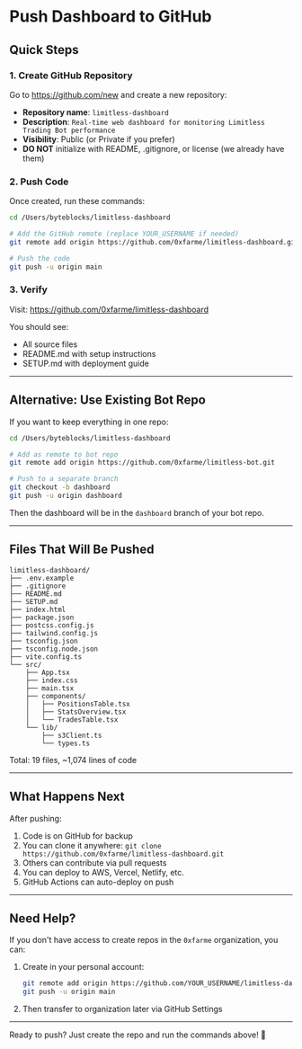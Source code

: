 # Push Dashboard to GitHub

## Quick Steps

### 1. Create GitHub Repository

Go to https://github.com/new and create a new repository:
- **Repository name**: `limitless-dashboard`
- **Description**: `Real-time web dashboard for monitoring Limitless Trading Bot performance`
- **Visibility**: Public (or Private if you prefer)
- **DO NOT** initialize with README, .gitignore, or license (we already have them)

### 2. Push Code

Once created, run these commands:

```bash
cd /Users/byteblocks/limitless-dashboard

# Add the GitHub remote (replace YOUR_USERNAME if needed)
git remote add origin https://github.com/0xfarme/limitless-dashboard.git

# Push the code
git push -u origin main
```

### 3. Verify

Visit: https://github.com/0xfarme/limitless-dashboard

You should see:
- All source files
- README.md with setup instructions
- SETUP.md with deployment guide

---

## Alternative: Use Existing Bot Repo

If you want to keep everything in one repo:

```bash
cd /Users/byteblocks/limitless-dashboard

# Add as remote to bot repo
git remote add origin https://github.com/0xfarme/limitless-bot.git

# Push to a separate branch
git checkout -b dashboard
git push -u origin dashboard
```

Then the dashboard will be in the `dashboard` branch of your bot repo.

---

## Files That Will Be Pushed

```
limitless-dashboard/
├── .env.example
├── .gitignore
├── README.md
├── SETUP.md
├── index.html
├── package.json
├── postcss.config.js
├── tailwind.config.js
├── tsconfig.json
├── tsconfig.node.json
├── vite.config.ts
└── src/
    ├── App.tsx
    ├── index.css
    ├── main.tsx
    ├── components/
    │   ├── PositionsTable.tsx
    │   ├── StatsOverview.tsx
    │   └── TradesTable.tsx
    └── lib/
        ├── s3Client.ts
        └── types.ts
```

Total: 19 files, ~1,074 lines of code

---

## What Happens Next

After pushing:
1. Code is on GitHub for backup
2. You can clone it anywhere: `git clone https://github.com/0xfarme/limitless-dashboard.git`
3. Others can contribute via pull requests
4. You can deploy to AWS, Vercel, Netlify, etc.
5. GitHub Actions can auto-deploy on push

---

## Need Help?

If you don't have access to create repos in the `0xfarme` organization, you can:

1. Create in your personal account:
   ```bash
   git remote add origin https://github.com/YOUR_USERNAME/limitless-dashboard.git
   git push -u origin main
   ```

2. Then transfer to organization later via GitHub Settings

---

Ready to push? Just create the repo and run the commands above! 🚀
